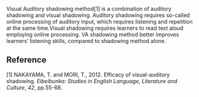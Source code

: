 Visual Auditory shadowing method[1] is a combination of auditory shadowing and visual shadowing. Auditory shadowing requires so-called online processing of auditory input, which requires listening and repetition at the same time.Visual shadowing requires learners to read text aloud employing online processing. VA shadowing method better improves learners’ listening skills, compared to shadowing method alone.

## Reference
[1] NAKAYAMA, T. and MORI, T., 2012. Efficacy of visual-auditory shadowing. _Eibeibunka: Studies in English Language, Literature and Culture_, _42_, pp.55-68.